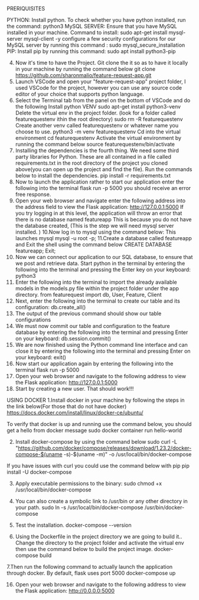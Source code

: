PRERIQUISITES

PYTHON: Install python. To check whether you have python installed, run the command: python3
MySQL SERVER: Ensure that you have MySQL installed in your machine. Command to install: sudo apt-get install mysql-server mysql-client -y
configure a few security configurations for our MySQL server by running this command : sudo mysql_secure_installation
PIP: Install pip by running this command:  sudo apt install python3-pip

4. Now it's time to have the Project. Git clone the it  so as to have it locally in your machine by running the command below
git clone https://github.com/sharonmalio/feature-request-app.git
5. Launch VSCode and open your "feature-request-app" project folder, I used VSCode for the project, however you can use any source code editor of your choice that supports python language. 
6. Select the Terminal tab from the panel on the bottom of VSCode and do the following
Install python VENV
sudo apt-get install python3-venv
Delete the virtual env in the project folder. (look for a folder called featurequestenv ithin the root directory)
sudo rm -R featurequestenv
Create another venv called featurequestenv or whatever name you choose to use.
python3 -m venv featurequestenv
Cd into the virtual environment
cd featurequestenv
Activate the virtual environment by running the command below
source featurequestenv/bin/activate 
7. Installing the dependencies is the fourth  thing. We need some third party libraries for Python. These are all contained in a file called requirements.txt in the root directory of the project you cloned above(you can open up the project and find  the file). Run the commands below to install the dependencies.
pip install -r requirements.txt 
8. Now to launch the application rather to start our application enter the following into the terminal
flask run -p 5000  you should receive an error free response. 
9. Open your web browser and navigate enter the following address into the address field to view the Flask application:
http://127.0.0.1:5000
If you try logging in at this level, the application will throw an error that there is no database named featureapp
This is because you do not have the database created, (This is the step we will need mysql server installed. )
10.Now log in to mysql using the command below: This launches mysql 
mysql -u root -p;
11.Create a database called featureapp and Exit the shell using the command below
CREATE DATABASE featureapp;
Exit;
12. Now we can connect our application to our SQL database, to ensure that we post and retrieve data. Start python in the terminal by entering the following into the terminal and pressing the Enter key on your keyboard:
python3
10. Enter the following into the terminal to import the already available models in the models.py file within the project folder under the app directory. 
from featurequest import db, User, Feature, Client
11. Next, enter the following into the terminal to create our table and its configuration:
db.create_all()
12. The output of the previous command should show our table configurations
13. We must now commit our table and configuration to the feature database by entering the following into the terminal and pressing Enter on your keyboard:
db.session.commit()
14. We are now finished using the Python command line interface and can close it by entering the following into the terminal and pressing Enter on your keyboard:
exit()
15. Now start our application again by entering the following into the terminal
flask run -p 5000  
16. Open your web browser and navigate to the following address to view the Flask application:
http://127.0.0.1:5000
17. Start by creating a new user. That should work!!!

USING  DOCKER
1.Install docker in your machine by following the steps in the link below(For those that do not have docker)
https://docs.docker.com/install/linux/docker-ce/ubuntu/

To verify that docker is up and running use the command below, you should get a hello from docker message
sudo docker container run hello-world 

2. Install docker-compose by using the command below
sudo curl -L "https://github.com/docker/compose/releases/download/1.23.2/docker-compose-$(uname -s)-$(uname -m)" -o /usr/local/bin/docker-compose

If you have issues with curl you could use the command below with pip
pip install -U docker-compose

3. Apply executable permissions to the binary:
sudo chmod +x /usr/local/bin/docker-compose

4. You can also create a symbolic link to /usr/bin or any other directory in your path.
sudo ln -s /usr/local/bin/docker-compose /usr/bin/docker-compose

5. Test the installation.
docker-compose --version

6. Using the Dockerfile in the project directory we are going to build it.. Change the directory to the project folder and activate the virtual env then use the command below to build the project image.
docker-compose build

7.Then run the following command to actually launch the application through docker. By default, flask uses port 5000
docker-compose up 

16. Open your web browser and navigate to the following address to view the Flask application:
http://0.0.0.0:5000
 










